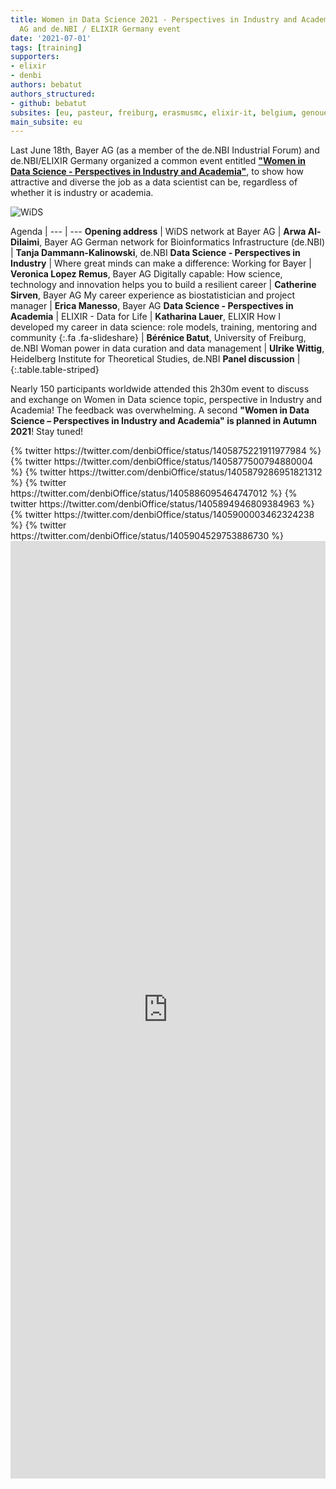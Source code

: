 ```yaml
---
title: Women in Data Science 2021 - Perspectives in Industry and Academia - Join Bayer
  AG and de.NBI / ELIXIR Germany event
date: '2021-07-01'
tags: [training]
supporters:
- elixir
- denbi
authors: bebatut
authors_structured:
- github: bebatut
subsites: [eu, pasteur, freiburg, erasmusmc, elixir-it, belgium, genouest]
main_subsite: eu
---
```


Last June 18th, Bayer AG (as a member of the de.NBI Industrial Forum) and de.NBI/ELIXIR Germany organized a common event entitled [**"Women in Data Science - Perspectives in Industry and Academia"**](https://www.denbi.de/events/1226-women-in-data-science-2021-perspectives-in-industry-and-academia), to show how attractive and diverse the job as a data scientist can be, regardless of whether it is industry or academia.

![WiDS](/assets/media/2021-07-01-wids.jpeg)

Agenda | 
--- | ---
**Opening address** |
WiDS network at Bayer AG | **Arwa Al-Dilaimi**, Bayer AG
German network for Bioinformatics Infrastructure (de.NBI) | **Tanja Dammann-Kalinowski**, de.NBI
**Data Science - Perspectives in Industry** |
Where great minds can make a difference: Working for Bayer | **Veronica Lopez Remus**, Bayer AG
Digitally capable: How science, technology and innovation helps you to build a resilient career | **Catherine Sirven**, Bayer AG
My career experience as biostatistician and project manager | **Erica Manesso**, Bayer AG
**Data Science - Perspectives in Academia** |
ELIXIR - Data for Life | **Katharina Lauer**, ELIXIR
How I developed my career in data science: role models, training, mentoring and community [](https://bit.ly/bebatut-women-data-science-2021){:.fa .fa-slideshare} | **Bérénice Batut**, University of Freiburg, de.NBI
Woman power in data curation and data management | **Ulrike Wittig**, Heidelberg Institute for Theoretical Studies, de.NBI
**Panel discussion** |
{:.table.table-striped}

Nearly 150 participants worldwide attended this 2h30m event to discuss and exchange on Women in Data science topic, perspective in Industry and Academia! The feedback was overwhelming. A second **"Women in Data Science – Perspectives in Industry and Academia" is planned in Autumn 2021**! Stay tuned!

<div class="row">
<div class="col-md-6" markdown="1">
{% twitter https://twitter.com/denbiOffice/status/1405875221911977984 %}
{% twitter https://twitter.com/denbiOffice/status/1405877500794880004 %}
{% twitter https://twitter.com/denbiOffice/status/1405879286951821312 %}
{% twitter https://twitter.com/denbiOffice/status/1405886095464747012 %}
{% twitter https://twitter.com/denbiOffice/status/1405894946809384963 %}
{% twitter https://twitter.com/denbiOffice/status/1405900003462324238 %}
{% twitter https://twitter.com/denbiOffice/status/1405904529753886730 %}
</div>
<div class="col-md-6">
<iframe src="https://www.linkedin.com/embed/feed/update/urn:li:share:6813103913747718145" allowfullscreen="" title="LinkedIn post from Catherine Sirven" width="100%" height="1500px" frameborder="0"></iframe>
</div>
</div>


